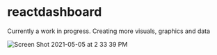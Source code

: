 # reactdashboard

Currently a work in progress. Creating more visuals, graphics and data

![Screen Shot 2021-05-05 at 2 33 39 PM](https://user-images.githubusercontent.com/80994897/117191843-0766ed00-adaf-11eb-877c-33cdd2e340b6.png)
